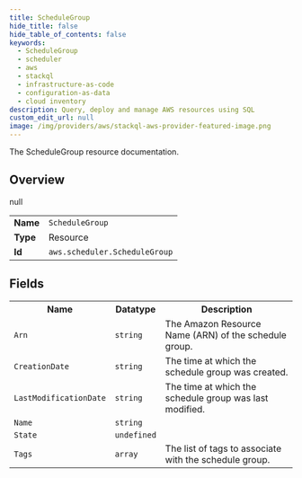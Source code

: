 ```yaml
---
title: ScheduleGroup
hide_title: false
hide_table_of_contents: false
keywords:
  - ScheduleGroup
  - scheduler
  - aws
  - stackql
  - infrastructure-as-code
  - configuration-as-data
  - cloud inventory
description: Query, deploy and manage AWS resources using SQL
custom_edit_url: null
image: /img/providers/aws/stackql-aws-provider-featured-image.png
---
```

The ScheduleGroup resource documentation.

## Overview
<table><tbody>
<tr><td><b>Name</b></td><td><code>ScheduleGroup</code></td></tr>
<tr><td><b>Type</b></td><td>Resource</td></tr>
null
<tr><td><b>Id</b></td><td><code>aws.scheduler.ScheduleGroup</code></td></tr>
</tbody></table>

## Fields
<table><tbody>
<tr><th>Name</th><th>Datatype</th><th>Description</th></tr>
<tr><td><code>Arn</code></td><td><code>string</code></td><td>The Amazon Resource Name (ARN) of the schedule group.</td></tr><tr><td><code>CreationDate</code></td><td><code>string</code></td><td>The time at which the schedule group was created.</td></tr><tr><td><code>LastModificationDate</code></td><td><code>string</code></td><td>The time at which the schedule group was last modified.</td></tr><tr><td><code>Name</code></td><td><code>string</code></td><td></td></tr><tr><td><code>State</code></td><td><code>undefined</code></td><td></td></tr><tr><td><code>Tags</code></td><td><code>array</code></td><td>The list of tags to associate with the schedule group.</td></tr>
</tbody></table>